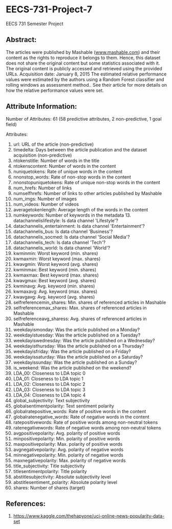 # EECS-731-Project-7
EECS 731 Semester Project

## Abstract:
The articles were published by Mashable (www.mashable.com) and their content as the rights to reproduce it belongs to them. Hence, this dataset does not share the original content but some statistics associated with it. The original content is publicly accessed and retrieved using the provided URLs.
Acquisition date: January 8, 2015
The estimated relative performance values were estimated by the authors using a Random Forest classifier and rolling windows as assessment method.. See their article for more details on how the relative performance values were set.

## Attribute Information:
Number of Attributes: 61 (58 predictive attributes, 2 non-predictive, 1 goal field)

Attributes:

1. url: URL of the article (non-predictive)
2. timedelta: Days between the article publication and the dataset acquisition (non-predictive)
3. ntokenstitle: Number of words in the title
4. ntokenscontent: Number of words in the content
5. nuniquetokens: Rate of unique words in the content
6. nnonstop_words: Rate of non-stop words in the content
7. nnonstopuniquetokens: Rate of unique non-stop words in the content
8. num_hrefs: Number of links
9. numselfhrefs: Number of links to other articles published by Mashable
10. num_imgs: Number of images
11. num_videos: Number of videos
12. averagetokenlength: Average length of the words in the content
13. numkeywords: Number of keywords in the metadata 13. datachannelislifestyle: Is data channel 'Lifestyle'?
14. datachannelis_entertainment: Is data channel 'Entertainment'?
15. datachannelis_bus: Is data channel 'Business'?
16. datachannelis_socmed: Is data channel 'Social Media'?
17. datachannelis_tech: Is data channel 'Tech'?
18. datachannelis_world: Is data channel 'World'?
19. kwminmin: Worst keyword (min. shares)
20. kwmaxmin: Worst keyword (max. shares)
21. kwavgmin: Worst keyword (avg. shares)
22. kwminmax: Best keyword (min. shares)
23. kwmaxmax: Best keyword (max. shares)
24. kwavgmax: Best keyword (avg. shares)
25. kwminavg: Avg. keyword (min. shares)
26. kwmaxavg: Avg. keyword (max. shares)
27. kwavgavg: Avg. keyword (avg. shares)
28. selfreferencemin_shares: Min. shares of referenced articles in Mashable
29. selfreferencemax_shares: Max. shares of referenced articles in Mashable
30. selfreferenceavg_sharess: Avg. shares of referenced articles in Mashable
31. weekdayismonday: Was the article published on a Monday?
32. weekdayistuesday: Was the article published on a Tuesday?
33. weekdayiswednesday: Was the article published on a Wednesday?
34. weekdayisthursday: Was the article published on a Thursday?
35. weekdayisfriday: Was the article published on a Friday?
36. weekdayissaturday: Was the article published on a Saturday?
37. weekdayissunday: Was the article published on a Sunday?
38. is_weekend: Was the article published on the weekend?
39. LDA_00: Closeness to LDA topic 0
40. LDA_01: Closeness to LDA topic 1
41. LDA_02: Closeness to LDA topic 2
42. LDA_03: Closeness to LDA topic 3
43. LDA_04: Closeness to LDA topic 4
44. global_subjectivity: Text subjectivity
45. globalsentimentpolarity: Text sentiment polarity
46. globalratepositive_words: Rate of positive words in the content
47. globalratenegative_words: Rate of negative words in the content
48. ratepositivewords: Rate of positive words among non-neutral tokens
49. ratenegativewords: Rate of negative words among non-neutral tokens
50. avgpositivepolarity: Avg. polarity of positive words
51. minpositivepolarity: Min. polarity of positive words
52. maxpositivepolarity: Max. polarity of positive words
53. avgnegativepolarity: Avg. polarity of negative words
54. minnegativepolarity: Min. polarity of negative words
55. maxnegativepolarity: Max. polarity of negative words
56. title_subjectivity: Title subjectivity
57. titlesentimentpolarity: Title polarity
58. abstitlesubjectivity: Absolute subjectivity level
59. abstitlesentiment_polarity: Absolute polarity level
60. shares: Number of shares (target)

## References:
1. https://www.kaggle.com/thehapyone/uci-online-news-popularity-data-set